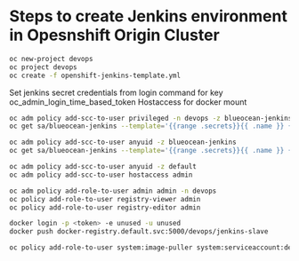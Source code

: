 # Steps to create Jenkins environment in Opesnshift Origin Cluster

```sh
oc new-project devops
oc project devops
oc create -f openshift-jenkins-template.yml
```

Set jenkins secret credentials from login command for key oc_admin_login_time_based_token
Hostaccess for docker mount 
```sh
oc adm policy add-scc-to-user privileged -n devops -z blueocean-jenkins
oc get sa/blueocean-jenkins --template='{{range .secrets}}{{ .name }} {{end}}' | xargs -n 1 oc get secret --template='{{ if .data.token }}{{ .data.token }}{{end}}' | head -n 1 | base64 -d -

```


```sh
oc adm policy add-scc-to-user anyuid -z blueocean-jenkins
oc get sa/blueocean-jenkins --template='{{range .secrets}}{{ .name }} {{end}}' | xargs -n 1 oc get secret --template='{{ if .data.token }}{{ .data.token }}{{end}}' | head -n 1 | base64 -d -

oc adm policy add-scc-to-user anyuid -z default
oc adm policy add-scc-to-user hostaccess admin

oc adm policy add-role-to-user admin admin -n devops
oc policy add-role-to-user registry-viewer admin
oc policy add-role-to-user registry-editor admin

docker login -p <token> -e unused -u unused
docker push docker-registry.default.svc:5000/devops/jenkins-slave 

oc policy add-role-to-user system:image-puller system:serviceaccount:demo-vertx:default -n devops
```